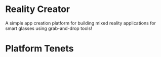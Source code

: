 # Reality Creator
A simple app creation platform for building mixed reality applications for smart glasses using grab-and-drop tools!



# Platform Tenets
